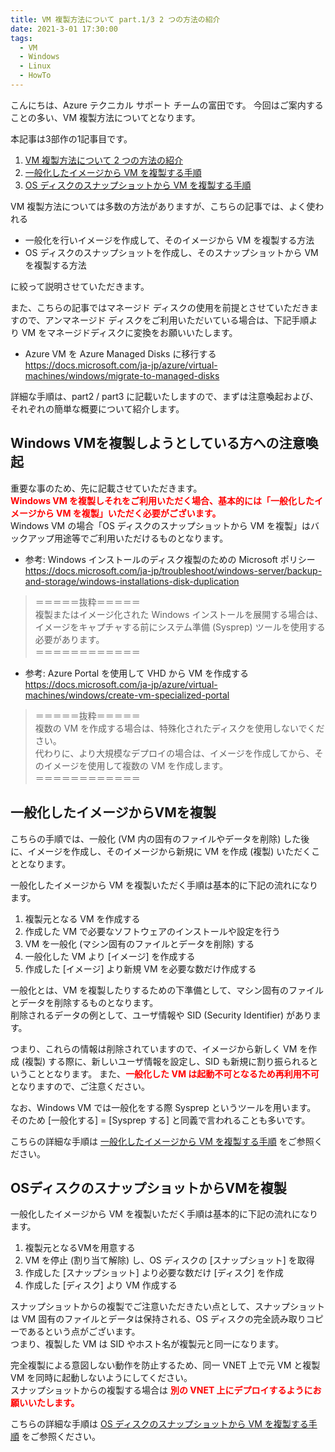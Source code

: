```yaml
---
title: VM 複製方法について part.1/3 2 つの方法の紹介
date: 2021-3-01 17:30:00
tags:
  - VM
  - Windows
  - Linux
  - HowTo
---
```


こんにちは、Azure テクニカル サポート チームの富田です。
今回はご案内することの多い、VM 複製方法についてとなります。

本記事は3部作の1記事目です。
 1. <a href="../vm-replica-1">VM 複製方法について 2 つの方法の紹介</a>
 2. <a href="../vm-replica-2">一般化したイメージから VM を複製する手順</a>
 3. <a href="../vm-replica-3">OS ディスクのスナップショットから VM を複製する手順</a>

VM 複製方法については多数の方法がありますが、こちらの記事では、よく使われる
 - 一般化を行いイメージを作成して、そのイメージから VM を複製する方法
 - OS ディスクのスナップショットを作成し、そのスナップショットから VM を複製する方法

に絞って説明させていただきます。  

また、こちらの記事ではマネージド ディスクの使用を前提とさせていただきますので、アンマネージド ディスクをご利用いただいている場合は、下記手順より VM をマネージドディスクに変換をお願いいたします。

- Azure VM を Azure Managed Disks に移行する  
https://docs.microsoft.com/ja-jp/azure/virtual-machines/windows/migrate-to-managed-disks

詳細な手順は、part2 / part3 に記載いたしますので、まずは注意喚起および、それぞれの簡単な概要について紹介します。


## Windows VMを複製しようとしている方への注意喚起

重要な事のため、先に記載させていただきます。  
**<span style="color:red">Windows VM を複製しそれをご利用いただく場合、基本的には「一般化したイメージから VM を複製」いただく必要がございます。</span>**   
Windows VM の場合「OS ディスクのスナップショットから VM を複製」はバックアップ用途等でご利用いただけるものとなります。  

- 参考: Windows インストールのディスク複製のための Microsoft ポリシー  
https://docs.microsoft.com/ja-jp/troubleshoot/windows-server/backup-and-storage/windows-installations-disk-duplication
 
>＝＝＝＝＝抜粋＝＝＝＝＝  
>複製またはイメージ化された Windows インストールを展開する場合は、イメージをキャプチャする前にシステム準備 (Sysprep) ツールを使用する必要があります。  
>＝＝＝＝＝＝＝＝＝＝＝＝  
 
- 参考: Azure Portal を使用して VHD から VM を作成する  
https://docs.microsoft.com/ja-jp/azure/virtual-machines/windows/create-vm-specialized-portal
 
>＝＝＝＝＝抜粋＝＝＝＝＝  
>複数の VM を作成する場合は、特殊化されたディスクを使用しないでください。  
>代わりに、より大規模なデプロイの場合は、イメージを作成してから、そのイメージを使用して複数の VM を作成します。  
>＝＝＝＝＝＝＝＝＝＝＝＝  

## 一般化したイメージからVMを複製

こちらの手順では、一般化 (VM 内の固有のファイルやデータを削除) した後に、イメージを作成し、そのイメージから新規に VM を作成 (複製) いただくこととなります。

一般化したイメージから VM を複製いただく手順は基本的に下記の流れになります。
1. 複製元となる VM を作成する
2. 作成した VM で必要なソフトウェアのインストールや設定を行う
3. VM を一般化 (マシン固有のファイルとデータを削除) する
4. 一般化した VM より [イメージ] を作成する
5. 作成した [イメージ] より新規 VM を必要な数だけ作成する

一般化とは、VM を複製したりするための下準備として、マシン固有のファイルとデータを削除するものとなります。  
削除されるデータの例として、ユーザ情報や SID (Security Identifier) があります。  

つまり、これらの情報は削除されていますので、イメージから新しく VM を作成 (複製) する際に、新しいユーザ情報を設定し、SID も新規に割り振られるということとなります。
また、**<span style="color:red">一般化した VM は起動不可となるため再利用不可</span>** となりますので、ご注意ください。

なお、Windows VM では一般化をする際 Sysprep というツールを用います。  
そのため [一般化する] = [Sysprep する] と同義で言われることも多いです。

こちらの詳細な手順は [一般化したイメージから VM を複製する手順](https://jpaztech.github.io/blog/vm/vm-replica-2) をご参照ください。

## OSディスクのスナップショットからVMを複製

一般化したイメージから VM を複製いただく手順は基本的に下記の流れになります。

1. 複製元となるVMを用意する
2. VM を停止 (割り当て解除) し、OS ディスクの [スナップショット] を取得
3. 作成した [スナップショット] より必要な数だけ [ディスク] を作成
4. 作成した [ディスク] より VM 作成する

スナップショットからの複製でご注意いただきたい点として、スナップショットは VM 固有のファイルとデータは保持される、OS ディスクの完全読み取りコピーであるという点がございます。  
つまり、複製した VM は SID やホスト名が複製元と同一になります。   

完全複製による意図しない動作を防止するため、同一 VNET 上で元 VM と複製 VM を同時に起動しないようにしてください。  
スナップショットからの複製する場合は **<span style="color:red">別の VNET 上にデプロイするようにお願いいたします。</span>**     

こちらの詳細な手順は [OS ディスクのスナップショットから VM を複製する手順](https://jpaztech.github.io/blog/vm/vm-replica-3) をご参照ください。






